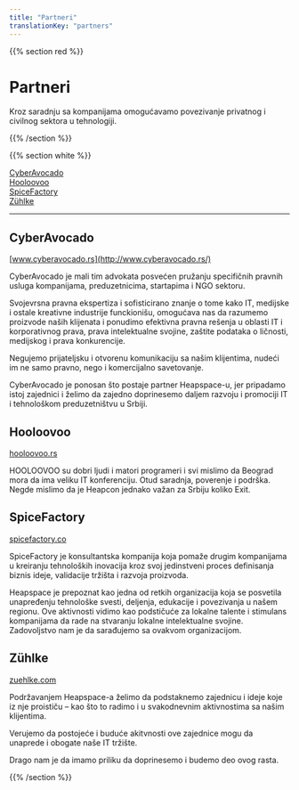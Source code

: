 ```yaml
---
title: "Partneri"
translationKey: "partners"
---
```


{{% section red %}}

# Partneri

Kroz saradnju sa kompanijama omogućavamo povezivanje privatnog i civilnog sektora u tehnologiji.

{{% /section %}}

{{% section white %}}

[CyberAvocado](#cyberavocado)<br>
[Hooloovoo](#hooloovoo)<br>
[SpiceFactory](#spicefactory)<br>
[Zühlke](#zühlke)<br>

---

## CyberAvocado

[www.cyberavocado.rs](http://www.cyberavocado.rs/)

CyberAvocado je mali tim advokata posvećen pružanju specifičnih pravnih usluga kompanijama, preduzetnicima, startapima i NGO sektoru.

Svojevrsna pravna ekspertiza i sofisticirano znanje o tome kako IT, medijske i ostale kreativne industrije funckionišu, omogućava nas da razumemo proizvode naših klijenata i ponudimo efektivna pravna rešenja u oblasti IT i korporativnog prava, prava intelektualne svojine, zaštite podataka o ličnosti,
medijskog i prava konkurencije.

Negujemo prijateljsku i otvorenu komunikaciju sa našim klijentima, nudeći im ne samo pravno, nego i komercijalno savetovanje.

CyberAvocado je ponosan što postaje partner Heapspace-u, jer pripadamo istoj zajednici i želimo da zajedno doprinesemo daljem razvoju i promociji IT i tehnološkom preduzetništvu u Srbiji.


## Hooloovoo

[hooloovoo.rs](https://hooloovoo.rs)

HOOLOOVOO su dobri ljudi i matori programeri i svi mislimo da Beograd mora da ima veliku IT konferenciju. Otud saradnja, poverenje i podrška. Negde mislimo da je Heapcon jednako važan za Srbiju koliko Exit.


## SpiceFactory

[spicefactory.co](https://spicefactory.co)

SpiceFactory je konsultantska kompanija koja pomaže drugim kompanijama u kreiranju tehnoloških inovacija kroz svoj jedinstveni proces definisanja biznis ideje, validacije tržišta i razvoja proizvoda.

Heapspace je prepoznat kao jedna od retkih organizacija koja se posvetila unapređenju tehnološke svesti, deljenja, edukacije i povezivanja u našem regionu. Ove aktivnosti vidimo kao podstičuće za lokalne talente i stimulans kompanijama da rade na stvaranju lokalne intelektualne svojine. Zadovoljstvo nam je da sarađujemo sa ovakvom organizacijom.


## Zühlke

[zuehlke.com](https://www.zuehlke.com/rs/en/)

Podržavanjem Heapspace-a želimo da podstaknemo zajednicu i ideje koje iz nje proističu – kao što to radimo i u svakodnevnim aktivnostima sa našim klijentima.

Verujemo da postojeće i buduće akitvnosti ove zajednice mogu da unaprede i obogate naše IT tržište.

Drago nam je da imamo priliku da doprinesemo i budemo deo ovog rasta.

{{% /section %}}
